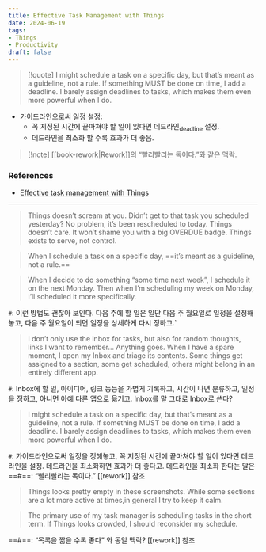 ```yaml
---
title: Effective Task Management with Things
date: 2024-06-19
tags:
- Things
- Productivity
draft: false
---
```



> [!quote] I might schedule a task on a specific day, but that’s meant as a guideline, not a rule. If something MUST be done on time, I add a deadline. I barely assign deadlines to tasks, which makes them even more powerful when I do. 

- 가이드라인으로써 일정 설정:
    - 꼭 지정된 시간에 끝마쳐야 할 일이 있다면 데드라인<sub>deadline</sub> 설정.
	- 데드라인을 최소화 할 수록 효과가 더 좋음.

> [!note] [[book-rework|Rework]]의 “빨리빨리는 독이다.”와 같은 맥락.




### References
- [Effective task management with Things](https://sebastiandedeyne.com/effective-task-management-with-things/)

















---

> Things doesn’t scream at you. Didn’t get to that task you scheduled yesterday? No problem, it’s been rescheduled to today. Things doesn’t care. It won’t shame you with a big OVERDUE badge. Things exists to serve, not control.

> When I schedule a task on a specific day, ==it’s meant as a guideline, not a rule.==


> When I decide to do something “some time next week”, I schedule it on the next Monday. Then when I’m scheduling my week on Monday, I’ll scheduled it more specifically. 
  
`#`: 이런 방법도 괜찮아 보인다. 다음 주에 할 일은 일단 다음 주 월요일로 일정을 설정해 놓고, 다음 주 월요일이 되면 일정을 상세하게 다시 정하고.`


> I don’t only use the inbox for tasks, but also for random thoughts, links I want to remember… Anything goes. When I have a spare moment, I open my Inbox and triage its contents. Some things get assigned to a section, some get scheduled, others might belong in an entirely different app. 

`#`: Inbox에 할 일, 아이디어, 링크 등등을 가볍게 기록하고, 시간이 나면 분류하고, 일정을 정하고, 아니면 아예 다른 앱으로 옮기고. Inbox를 말 그대로 Inbox로 쓴다?


> I might schedule a task on a specific day, but that’s meant as a guideline, not a rule. If something MUST be done on time, I add a deadline. I barely assign deadlines to tasks, which makes them even more powerful when I do. 

`#`: 가이드라인으로써 일정을 정해놓고, 꼭 지정된 시간에 끝마쳐야 할 일이 있다면 데드라인을 설정. 데드라인을 최소화하면 효과가 더 좋다고. 데드라인을 최소화 한다는 말은 
==#==: “빨리빨리는 독이다.” [[rework]] 참조

> Things looks pretty empty in these screenshots. While some sections are a lot more active at times,in general I try to keep it calm.

> The primary use of my task manager is scheduling tasks in the short term. If Things looks crowded, I should reconsider my schedule.

==#==: “목록을 짧을 수록 좋다” 와 동일 맥락? [[rework]] 참조
